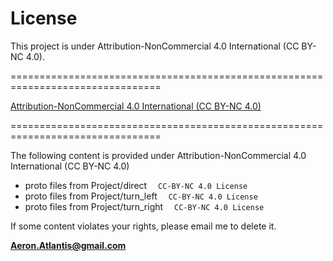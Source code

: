 # License

This project is under Attribution-NonCommercial 4.0 International (CC BY-NC 4.0).

================================================================================

[Attribution-NonCommercial 4.0 International (CC BY-NC 4.0)](http://creativecommons.org/licenses/by-nc/4.0/)

================================================================================

The following content is provided under Attribution-NonCommercial 4.0 International (CC BY-NC 4.0)

- proto files from Project/direct &emsp;`CC-BY-NC 4.0 License`
- proto files from Project/turn_left &emsp;`CC-BY-NC 4.0 License`
- proto files from Project/turn_right &emsp;`CC-BY-NC 4.0 License`

If some content violates your rights, please email me to delete it.

**Aeron.Atlantis@gmail.com**